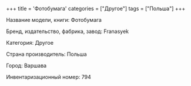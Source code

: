 +++
title = 'Фотобумага'
categories = ["Другое"]
tags = ["Польша"]
+++

Название модели, книги: Фотобумага

Бренд, издательство, фабрика, завод: Franasyek

Категория: Другое

Страна производитель: Польша

Город: Варшава

Инвентаризационный номер: 794

